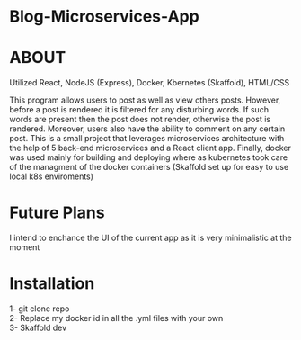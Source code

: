 # Blog-Microservices-App

# ABOUT

Utilized React, NodeJS (Express), Docker, Kbernetes (Skaffold), HTML/CSS

This program allows users to post as well as view others posts. However, before a post is rendered it is filtered for any disturbing words. If such words are present then the post does not render, otherwise the post is rendered. Moreover, users also have the ability to comment on any certain post. This is a small project that leverages microservices architecture with the help of 5 back-end microservices and a React client app. Finally, docker was used mainly for building and deploying where as kubernetes took care of the managment of the docker containers (Skaffold set up for easy to use local k8s enviroments)

# Future Plans

I intend to enchance the UI of the current app as it is very minimalistic at the moment

# Installation

1- git clone repo<br>
2- Replace my docker id in all the .yml files with your own<br>
3- Skaffold dev<br>
